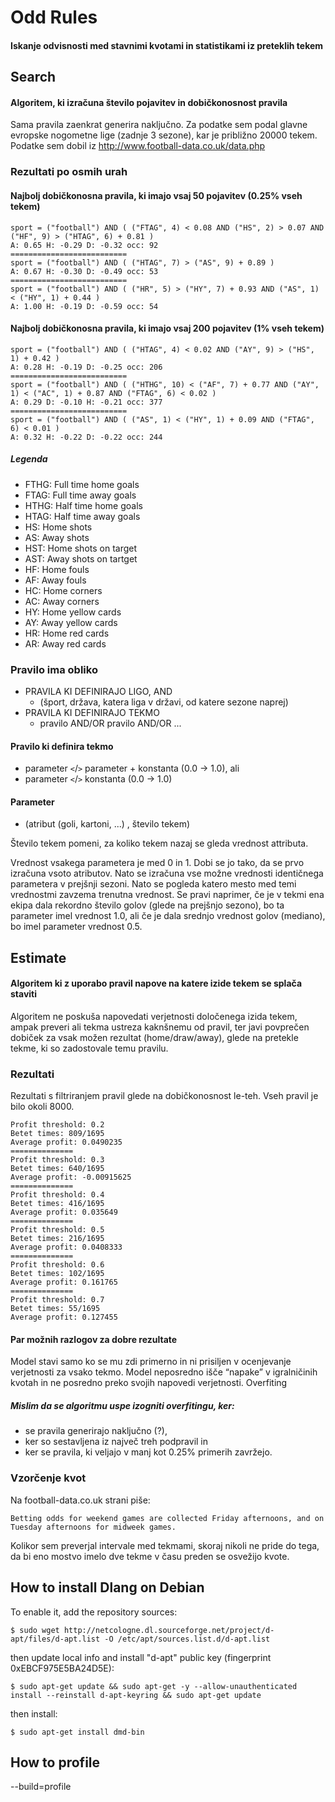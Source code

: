 Odd Rules
=========

#### Iskanje odvisnosti med stavnimi kvotami in statistikami iz preteklih tekem

Search
------

#### Algoritem, ki izračuna število pojavitev in dobičkonosnost pravila

Sama pravila zaenkrat generira naključno.
Za podatke sem podal glavne evropske nogometne lige (zadnje 3 sezone), kar je približno 20000 tekem. Podatke sem dobil iz http://www.football-data.co.uk/data.php

### Rezultati po osmih urah

#### Najbolj dobičkonosna pravila, ki imajo vsaj 50 pojavitev (0.25% vseh tekem)
```
sport = ("football") AND ( ("FTAG", 4) < 0.08 AND ("HS", 2) > 0.07 AND ("HF", 9) > ("HTAG", 6) + 0.81 )
A: 0.65 H: -0.29 D: -0.32 occ: 92
==========================
sport = ("football") AND ( ("HTAG", 7) > ("AS", 9) + 0.89 )
A: 0.67 H: -0.30 D: -0.49 occ: 53
==========================
sport = ("football") AND ( ("HR", 5) > ("HY", 7) + 0.93 AND ("AS", 1) < ("HY", 1) + 0.44 )
A: 1.00 H: -0.19 D: -0.59 occ: 54
```

#### Najbolj dobičkonosna pravila, ki imajo vsaj 200 pojavitev (1% vseh tekem)
```
sport = ("football") AND ( ("HTAG", 4) < 0.02 AND ("AY", 9) > ("HS", 1) + 0.42 )
A: 0.28 H: -0.19 D: -0.25 occ: 206 
==========================
sport = ("football") AND ( ("HTHG", 10) < ("AF", 7) + 0.77 AND ("AY", 1) < ("AC", 1) + 0.87 AND ("FTAG", 6) < 0.02 )
A: 0.29 D: -0.10 H: -0.21 occ: 377
==========================
sport = ("football") AND ( ("AS", 1) < ("HY", 1) + 0.09 AND ("FTAG", 6) < 0.01 )
A: 0.32 H: -0.22 D: -0.22 occ: 244 
```

##### Legenda
* FTHG: Full time home goals
* FTAG: Full time away goals
* HTHG: Half time home goals
* HTAG: Half time away goals
* HS: Home shots
* AS: Away shots
* HST: Home shots on target
* AST: Away shots on tartget
* HF: Home fouls
* AF: Away fouls
* HC: Home corners
* AC: Away corners
* HY: Home yellow cards
* AY: Away yellow cards
* HR: Home red cards
* AR: Away red cards

### Pravilo ima obliko

* PRAVILA KI DEFINIRAJO LIGO, AND
  - (šport, država, katera liga v državi, od katere sezone naprej)
* PRAVILA KI DEFINIRAJO TEKMO
  - pravilo AND/OR pravilo AND/OR ...

#### Pravilo ki definira tekmo
  * parameter `<`/`>` parameter + konstanta (0.0 -> 1.0), ali
  * parameter `<`/`>` konstanta (0.0 -> 1.0)

#### Parameter
  * (atribut (goli, kartoni, ...) , število tekem)

Število tekem pomeni, za koliko tekem nazaj se gleda vrednost attributa.

Vrednost vsakega parametera je med 0 in 1. Dobi se jo tako, da se prvo izračuna 
vsoto atributov. Nato se izračuna vse možne vrednosti identičnega parametera v prejšnji 
sezoni. Nato se pogleda katero mesto med temi vrednostmi zavzema trenutna vrednost. 
Se pravi naprimer, če je v tekmi ena ekipa dala rekordno število golov (glede na 
prejšnjo sezono), bo ta parameter imel vrednost 1.0, ali če je dala srednjo vrednost 
golov (mediano), bo imel parameter vrednost 0.5.

Estimate
--------

#### Algoritem ki z uporabo pravil napove na katere izide tekem se splača staviti

Algoritem ne poskuša napovedati verjetnosti določenega izida tekem, 
ampak preveri ali tekma ustreza kaknšnemu od pravil, ter javi povprečen dobiček
za vsak možen rezultat (home/draw/away), glede na pretekle tekme, ki so zadostovale
temu pravilu.

### Rezultati

Rezultati s filtriranjem pravil glede na dobičkonosnost le-teh. Vseh pravil je bilo okoli 8000.
```
Profit threshold: 0.2
Betet times: 809/1695
Average profit: 0.0490235
==============
Profit threshold: 0.3
Betet times: 640/1695
Average profit: -0.00915625
==============
Profit threshold: 0.4
Betet times: 416/1695
Average profit: 0.035649
==============
Profit threshold: 0.5
Betet times: 216/1695
Average profit: 0.0408333
==============
Profit threshold: 0.6
Betet times: 102/1695
Average profit: 0.161765
==============
Profit threshold: 0.7
Betet times: 55/1695
Average profit: 0.127455
```

#### Par možnih razlogov za dobre rezultate

Model stavi samo ko se mu zdi primerno in ni prisiljen v ocenjevanje verjetnosti za vsako tekmo.
Model neposredno išče “napake” v igralničinih kvotah in ne posredno preko svojih napovedi verjetnosti.
Overfiting

##### Mislim da se algoritmu uspe izogniti overfitingu, ker:

  * se pravila generirajo naključno (?),
  * ker so sestavljena iz največ treh podpravil in
  * ker se pravila, ki veljajo v manj kot 0.25% primerih zavržejo.

### Vzorčenje kvot
Na football-data.co.uk strani piše:
```
Betting odds for weekend games are collected Friday afternoons, and on Tuesday afternoons for midweek games.
```
Kolikor sem preverjal intervale med tekmami, skoraj nikoli ne pride do tega, da bi eno mostvo imelo dve tekme v času preden se osvežijo kvote.


How to install Dlang on Debian
------------------------------
To enable it, add the repository sources:
```
$ sudo wget http://netcologne.dl.sourceforge.net/project/d-apt/files/d-apt.list -O /etc/apt/sources.list.d/d-apt.list
```
then update local info and install "d-apt" public key (fingerprint 0xEBCF975E5BA24D5E):
```
$ sudo apt-get update && sudo apt-get -y --allow-unauthenticated install --reinstall d-apt-keyring && sudo apt-get update
```
then install:
```
$ sudo apt-get install dmd-bin
```

How to profile
--------------
--build=profile


